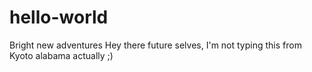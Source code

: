 # hello-world
Bright new adventures
Hey there future selves, I'm not typing this from Kyoto
alabama actually ;)
